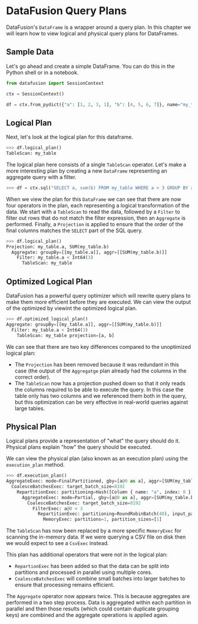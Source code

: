 <!---
  Licensed to the Apache Software Foundation (ASF) under one
  or more contributor license agreements.  See the NOTICE file
  distributed with this work for additional information
  regarding copyright ownership.  The ASF licenses this file
  to you under the Apache License, Version 2.0 (the
  "License"); you may not use this file except in compliance
  with the License.  You may obtain a copy of the License at
    http://www.apache.org/licenses/LICENSE-2.0
  Unless required by applicable law or agreed to in writing,
  software distributed under the License is distributed on an
  "AS IS" BASIS, WITHOUT WARRANTIES OR CONDITIONS OF ANY
  KIND, either express or implied.  See the License for the
  specific language governing permissions and limitations
  under the License.
-->

# DataFusion Query Plans

DataFusion's `DataFrame` is a wrapper around a query plan. In this chapter we will learn how to view
logical and physical query plans for DataFrames.

## Sample Data

Let's go ahead and create a simple DataFrame. You can do this in the Python shell or in a notebook.

```python
from datafusion import SessionContext

ctx = SessionContext()

df = ctx.from_pydict({"a": [1, 2, 3, 1], "b": [4, 5, 6, 7]}, name="my_table")
```

## Logical Plan

Next, let's look at the logical plan for this dataframe.

```python
>>> df.logical_plan()
TableScan: my_table
```

The logical plan here consists of a single `TableScan` operator. Let's make a more interesting plan by creating a new
`DataFrame` representing an aggregate query with a filter.

```python
>>> df = ctx.sql("SELECT a, sum(b) FROM my_table WHERE a < 3 GROUP BY a")
```

When we view the plan for this `DataFrame` we can see that there are now four operators in the plan, each
representing a logical transformation of the data. We start with a `TableScan` to read the data, followed by
a `Filter` to filter out rows that do not match the filter expression, then an `Aggregate` is performed. Finally,
a `Projection` is applied to ensure that the order of the final columns matches the `SELECT` part of the SQL query.

```python
>>> df.logical_plan()
Projection: my_table.a, SUM(my_table.b)
  Aggregate: groupBy=[[my_table.a]], aggr=[[SUM(my_table.b)]]
    Filter: my_table.a < Int64(3)
      TableScan: my_table
```

## Optimized Logical Plan

DataFusion has a powerful query optimizer which will rewrite query plans to make them more efficient before they are
executed. We can view the output of the optimized by viewint the optimized logical plan.

```python
>>> df.optimized_logical_plan()
Aggregate: groupBy=[[my_table.a]], aggr=[[SUM(my_table.b)]]
  Filter: my_table.a < Int64(3)
    TableScan: my_table projection=[a, b]
```

We can see that there are two key differences compared to the unoptimized logical plan:

- The `Projection` has been removed because it was redundant in this case (the output of the `Aggregatge` plan
  already had the columns in the correct order).
- The `TableScan` now has a projection pushed down so that it only reads the columns required to be able to execute
  the query. In this case the table only has two columns and we referenced them both in the query, but this optimization
  can be very effective in real-world queries against large tables.

## Physical Plan

Logical plans provide a representation of "what" the query should do it. Physical plans explain "how" the query
should be executed.

We can view the physical plan (also known as an execution plan) using the `execution_plan` method.

```python
>>> df.execution_plan()
AggregateExec: mode=FinalPartitioned, gby=[a@0 as a], aggr=[SUM(my_table.b)]
  CoalesceBatchesExec: target_batch_size=8192
    RepartitionExec: partitioning=Hash([Column { name: "a", index: 0 }], 48), input_partitions=48
      AggregateExec: mode=Partial, gby=[a@0 as a], aggr=[SUM(my_table.b)]
        CoalesceBatchesExec: target_batch_size=8192
          FilterExec: a@0 < 3
            RepartitionExec: partitioning=RoundRobinBatch(48), input_partitions=1
              MemoryExec: partitions=1, partition_sizes=[1]
```

The `TableScan` has now been replaced by a more specific `MemoryExec` for scanning the in-memory data. If we were
querying a CSV file on disk then we would expect to see a `CsvExec` instead.

This plan has additional operators that were not in the logical plan:

- `RepartionExec` has been added so that the data can be split into partitions and processed in parallel using
  multiple cores.
- `CoalesceBatchesExec` will combine small batches into larger batches to ensure that processing remains efficient.

The `Aggregate` operator now appears twice. This is because aggregates are performed in a two step process. Data is
aggregated within each partition in parallel and then those results (which could contain duplicate grouping keys) are
combined and the aggregate operations is applied again.
